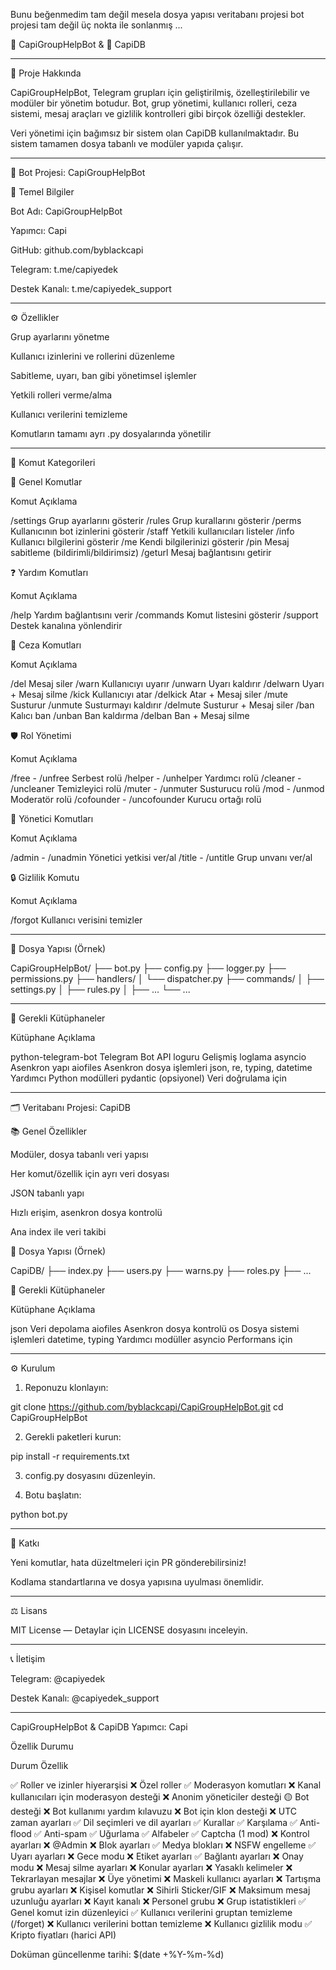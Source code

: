 Bunu beğenmedim tam değil mesela dosya yapısı veritabanı projesi bot projesi tam değil üç nokta ile sonlanmış ...

🤖 CapiGroupHelpBot & 📁 CapiDB

  


---

🚀 Proje Hakkında

CapiGroupHelpBot, Telegram grupları için geliştirilmiş, özelleştirilebilir ve modüler bir yönetim botudur.
Bot, grup yönetimi, kullanıcı rolleri, ceza sistemi, mesaj araçları ve gizlilik kontrolleri gibi birçok özelliği destekler.

Veri yönetimi için bağımsız bir sistem olan CapiDB kullanılmaktadır. Bu sistem tamamen dosya tabanlı ve modüler yapıda çalışır.


---

🤖 Bot Projesi: CapiGroupHelpBot

📌 Temel Bilgiler

Bot Adı: CapiGroupHelpBot

Yapımcı: Capi

GitHub: github.com/byblackcapi

Telegram: t.me/capiyedek

Destek Kanalı: t.me/capiyedek_support



---

⚙️ Özellikler

Grup ayarlarını yönetme

Kullanıcı izinlerini ve rollerini düzenleme

Sabitleme, uyarı, ban gibi yönetimsel işlemler

Yetkili rolleri verme/alma

Kullanıcı verilerini temizleme

Komutların tamamı ayrı .py dosyalarında yönetilir



---

🧾 Komut Kategorileri

📂 Genel Komutlar

Komut	Açıklama

/settings	Grup ayarlarını gösterir
/rules	Grup kurallarını gösterir
/perms	Kullanıcının bot izinlerini gösterir
/staff	Yetkili kullanıcıları listeler
/info	Kullanıcı bilgilerini gösterir
/me	Kendi bilgilerinizi gösterir
/pin	Mesaj sabitleme (bildirimli/bildirimsiz)
/geturl	Mesaj bağlantısını getirir


❓ Yardım Komutları

Komut	Açıklama

/help	Yardım bağlantısını verir
/commands	Komut listesini gösterir
/support	Destek kanalına yönlendirir


🚫 Ceza Komutları

Komut	Açıklama

/del	Mesaj siler
/warn	Kullanıcıyı uyarır
/unwarn	Uyarı kaldırır
/delwarn	Uyarı + Mesaj silme
/kick	Kullanıcıyı atar
/delkick	Atar + Mesaj siler
/mute	Susturur
/unmute	Susturmayı kaldırır
/delmute	Susturur + Mesaj siler
/ban	Kalıcı ban
/unban	Ban kaldırma
/delban	Ban + Mesaj silme


🛡️ Rol Yönetimi

Komut	Açıklama

/free - /unfree	Serbest rolü
/helper - /unhelper	Yardımcı rolü
/cleaner - /uncleaner	Temizleyici rolü
/muter - /unmuter	Susturucu rolü
/mod - /unmod	Moderatör rolü
/cofounder - /uncofounder	Kurucu ortağı rolü


👮 Yönetici Komutları

Komut	Açıklama

/admin - /unadmin	Yönetici yetkisi ver/al
/title - /untitle	Grup unvanı ver/al


🔒 Gizlilik Komutu

Komut	Açıklama

/forgot	Kullanıcı verisini temizler



---

📁 Dosya Yapısı (Örnek)

CapiGroupHelpBot/
├── bot.py
├── config.py
├── logger.py
├── permissions.py
├── handlers/
│   └── dispatcher.py
├── commands/
│   ├── settings.py
│   ├── rules.py
│   ├── ...
└── ...


---

🧩 Gerekli Kütüphaneler

Kütüphane	Açıklama

python-telegram-bot	Telegram Bot API
loguru	Gelişmiş loglama
asyncio	Asenkron yapı
aiofiles	Asenkron dosya işlemleri
json, re, typing, datetime	Yardımcı Python modülleri
pydantic (opsiyonel)	Veri doğrulama için



---

🗂️ Veritabanı Projesi: CapiDB

📚 Genel Özellikler

Modüler, dosya tabanlı veri yapısı

Her komut/özellik için ayrı veri dosyası

JSON tabanlı yapı

Hızlı erişim, asenkron dosya kontrolü

Ana index ile veri takibi


📁 Dosya Yapısı (Örnek)

CapiDB/
├── index.py
├── users.py
├── warns.py
├── roles.py
├── ...

🧩 Gerekli Kütüphaneler

Kütüphane	Açıklama

json	Veri depolama
aiofiles	Asenkron dosya kontrolü
os	Dosya sistemi işlemleri
datetime, typing	Yardımcı modüller
asyncio	Performans için



---

⚙️ Kurulum

1. Reponuzu klonlayın:



git clone https://github.com/byblackcapi/CapiGroupHelpBot.git
cd CapiGroupHelpBot

2. Gerekli paketleri kurun:



pip install -r requirements.txt

3. config.py dosyasını düzenleyin.


4. Botu başlatın:



python bot.py


---

🤝 Katkı

Yeni komutlar, hata düzeltmeleri için PR gönderebilirsiniz!

Kodlama standartlarına ve dosya yapısına uyulması önemlidir.



---

⚖️ Lisans

MIT License — Detaylar için LICENSE dosyasını inceleyin.


---

📞 İletişim

Telegram: @capiyedek

Destek Kanalı: @capiyedek_support



---

CapiGroupHelpBot & CapiDB
Yapımcı: Capi

Özellik Durumu

Durum	Özellik

✅	Roller ve izinler hiyerarşisi
❌	Özel roller
✅	Moderasyon komutları
❌	Kanal kullanıcıları için moderasyon desteği
❌	Anonim yöneticiler desteği
🟡	Bot desteği
❌	Bot kullanımı yardım kılavuzu
❌	Bot için klon desteği
❌	UTC zaman ayarları
✅	Dil seçimleri ve dil ayarları
✅	Kurallar
✅	Karşılama
✅	Anti-flood
✅	Anti-spam
✅	Uğurlama
✅	Alfabeler
✅	Captcha (1 mod)
❌	Kontrol ayarları
❌	@Admin
❌	Blok ayarları
✅	Medya blokları
❌	NSFW engelleme
✅	Uyarı ayarları
❌	Gece modu
❌	Etiket ayarları
✅	Bağlantı ayarları
❌	Onay modu
❌	Mesaj silme ayarları
❌	Konular ayarları
❌	Yasaklı kelimeler
❌	Tekrarlayan mesajlar
❌	Üye yönetimi
❌	Maskeli kullanıcı ayarları
❌	Tartışma grubu ayarları
❌	Kişisel komutlar
❌	Sihirli Sticker/GIF
❌	Maksimum mesaj uzunluğu ayarları
❌	Kayıt kanalı
❌	Personel grubu
❌	Grup istatistikleri
✅	Genel komut izin düzenleyici
✅	Kullanıcı verilerini gruptan temizleme (/forget)
❌	Kullanıcı verilerini bottan temizleme
❌	Kullanıcı gizlilik modu
✅	Kripto fiyatları (harici API)


Doküman güncellenme tarihi: $(date +%Y-%m-%d)

